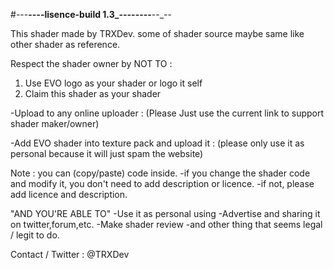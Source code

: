 #_-_--__--_-_-lisence-build 1.3_--_-_-----__--_--

This shader made by TRXDev. 
some of shader source maybe same like other shader as reference. 

Respect the shader owner by NOT TO :
1. Use EVO logo as your shader or logo it self
2. Claim this shader as your shader

-Upload to any online uploader :
(Please Just use the current link to support shader maker/owner) 

-Add EVO shader into texture pack and upload it :
(please only use it as personal because it will just spam the website) 

Note : you can (copy/paste) code inside. 
-if you change the shader code and modify it, you don't need to add description or licence.
-if not, please add licence and description.

"AND YOU'RE ABLE TO"
-Use it as personal using
-Advertise and sharing it on twitter,forum,etc. 
-Make shader review
-and other thing that seems legal / legit to do.

Contact / Twitter : @TRXDev
